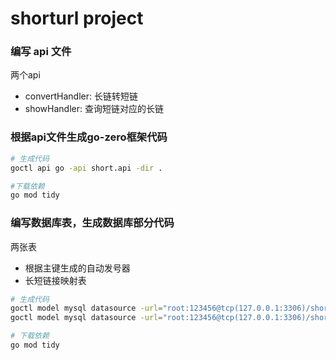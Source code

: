 # shorturl project



### 编写 api 文件
两个api
* convertHandler: 长链转短链
* showHandler: 查询短链对应的长链



### 根据api文件生成go-zero框架代码
```bash
# 生成代码
goctl api go -api short.api -dir .

#下载依赖
go mod tidy
```



### 编写数据库表，生成数据库部分代码
两张表
* 根据主键生成的自动发号器
* 长短链接映射表


```bash
# 生成代码
goctl model mysql datasource -url="root:123456@tcp(127.0.0.1:3306)/short" -table="sequence" -dir="./model"
goctl model mysql datasource -url="root:123456@tcp(127.0.0.1:3306)/short" -table="reflect_map" -dir="./model"

# 下载依赖
go mod tidy
```